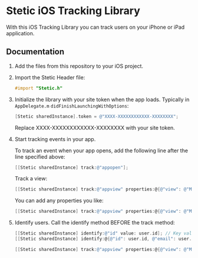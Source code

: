 # Stetic iOS Tracking Library

With this iOS Tracking Library you can track users on your iPhone or iPad application.
 
## Documentation

1. Add the files from this repository to your iOS project.
2. Import the Stetic Header file:

	```objective-c
	#import "Stetic.h"
	```

3. Initialize the library with your site token when the app loads. Typically in `AppDelegate.m` `didFinishLaunchingWithOptions`:

	```objective-c
	[Stetic sharedInstance].token = @"XXXX-XXXXXXXXXXXX-XXXXXXXX";
	```

	Replace XXXX-XXXXXXXXXXXX-XXXXXXXX with your site token.

4. Start tracking events in your app. 

	To track an event when your app opens, add the following line after the line specified above:

	```objective-c
	[[Stetic sharedInstance] track:@"appopen"];
	```

	Track a view:

	```objective-c
	[[Stetic sharedInstance] track:@"appview" properties:@{@"view": @"MyView"}];
	```

	You can add any properties you like:

	```objective-c
	[[Stetic sharedInstance] track:@"appview" properties:@{@"view": @"MyView", @"property": @"value"}];
	```

5. Identify users. Call the identify method BEFORE the track method:

	```objective-c
	[[Stetic sharedInstance] identify:@"id" value: user.id]; // Key value 
	[[Stetic sharedInstance] identify:@{@"id": user.id, @"email": user.email, @"name": user.name}]; // NSDictionary
	
	[[Stetic sharedInstance] track:@"appview" properties:@{@"view": @"MyView"}];
	```
